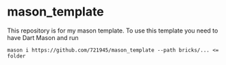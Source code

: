 # mason_template
This repository is for my mason template.
To use this template you need to have Dart Mason 
and run
```
mason i https://github.com/721945/mason_template --path bricks/... <= folder
```

